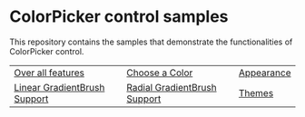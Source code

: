 # ColorPicker control samples

This repository contains the samples that demonstrate the functionalities of ColorPicker control.

<table>
 <tr>
  <td><a href="Samples/Over all features">Over all features</a></td>  
  <td><a href="Samples/ChooseColor">Choose a Color</a></td>
  <td><a href="Samples/Appearance">Appearance</a></td>
 </tr>
 <tr>
  <td><a href="Samples/LinearGradient">Linear GradientBrush Support</a></td> 
  <td><a href="Samples/RadialGradient">Radial GradientBrush Support</a></td>
  <td><a href="Samples/Themes">Themes</a></td>
 </tr>
</table>
